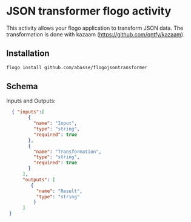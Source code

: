 # JSON transformer flogo activity
This activity allows your flogo application to transform JSON data. The transformation is done with kazaam (https://github.com/qntfy/kazaam).



## Installation

```bash
flogo install github.com/abasse/flogojsontransformer
```

## Schema
Inputs and Outputs:

```json
  { "inputs":[
        {
          "name": "Input",
          "type": "string",
          "required": true
        },
        {
          "name": "Transformation",
          "type": "string",
          "required": true
        }
      ],
      "outputs": [
         {
           "name": "Result",
           "type": "string"
          }
      ]
 }
```
